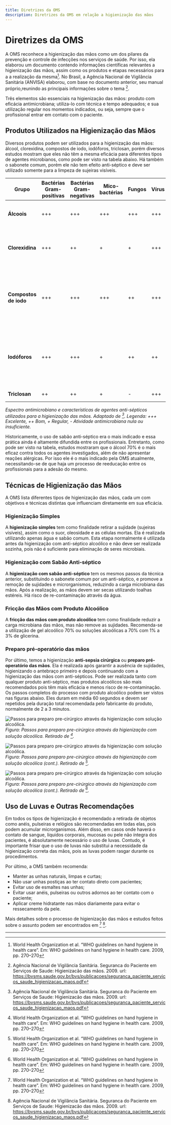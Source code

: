 ```yaml
---
title: Diretrizes da OMS
description: Diretrizes da OMS em relação a higienização das mãos
---
```

# Diretrizes da OMS


A OMS reconhece a higienização das mãos como um dos pilares da prevenção e controle de infecções nos serviços de saúde. Por isso, ela elaborou um
 documento contendo informações científicas relevantes a higienização das mãos, assim como os produtos e etapas necessários para a a realização da
 mesma[^world2009guidelines]. No Brasil, a Agência Nacional de Vigilância Sanitária (ANVISA) elaborou, com base no documento anterior, seu 
 manual próprio,reunindo as principais informações sobre o tema [^anvisa_maos].

Três elementos são essenciais na higienização das mãos: produto com eficácia antimicrobiana; utiliza-lo com técnica e tempo adequados; e sua
 utilização regular nos momentos indicados, ou seja, sempre que o profissional entrar em contato com o paciente. 

## Produtos Utilizados na Higienização das Mãos

Diversos produtos podem ser utilizados para a higienização das mãos: álcool, clorexidina, compostos de iodo, iodóforos, triclosan, porém diversos
 estudos mostram que eles não têm a mesma eficácia para diferentes tipos de agentes microbianos, como pode ser visto na tabela abaixo.
 Há também o sabonete comum, porém ele não tem efeito anti-séptico e deve ser utilizado somente para a limpeza de sujeiras visíveis.

| Grupo                   | Bactérias Gram-positivas | Bactérias Gram-negativas | Mico- bactérias | Fungos | Vírus | Velocidade de Ação | Comentários                                                                                              |
|-------------------------|--------------------------|--------------------------|---------------|--------|-------|--------------------|-----------------------------------------------------------------------------------------------------------|
| **Álcoois**             | +++                      | +++                      | +++           | +++    | +++   | Rápida             | Concentração ótima: 70%; Não apresenta efeito residual.                                                   |
| **Clorexidina**         | +++                      | ++                       | +             | +      | +++   | Intermediária      | Concentração: 2% ou 4%; Apresenta efeito residual; raras reações alérgicas.                              |
| **Compostos de iodo**   | +++                      | +++                      | +++           | ++     | +++   | Intermediária      | Causa queimaduras na pele; Irritações quando usados na higienização anti-séptica das mãos.               |
| **Iodóforos**           | +++                      | +++                      | +             | ++     | ++    | Intermediária      | Irritação da pele menor que a de compostos de iodo; Apresenta efeito residual; Aceitabilidade variável.   |
| **Triclosan**           | ++                       | ++                       | +             | -      | +++   | Intermediária      | Aceitabilidade variável.                                                                                 |

*Espectro antimicrobiano e características de agentes anti-sépticos utilizados para a higienização das mãos. Adaptado de [^anvisa_maos]. 
 Legenda: +++ Excelente, ++ Bom, + Regular, - Atividade antimicrobiana nula ou insuficiente.*

Historicamente, o uso de sabão anti-séptico era o mais indicado e essa prática ainda é altamente difundida entre os profissionais. Entretanto, como
 pode ser visto na tabela, estudos mostraram que o álcool 70% é o mais eficaz contra todos os agentes investigados, além de não apresentar reações
 alérgicas. Por isso ele é o mais indicado pela OMS atualmente, necessitando-se de que haja um processo de reeducação entre os profissionais para a
 adesão do mesmo.  

 ## Técnicas de Higienização das Mãos

A OMS lista diferentes tipos de higienização das mãos, cada um com objetivos e técnicas distintas que influenciam diretamente em sua eficácia.

### Higienização Simples
A **higienização simples** tem como finalidade retirar a sujidade (sujeiras visíveis), assim como o suor, oleosidade e as células mortas. Ela é realizada
 utilizando apenas água e sabão comum. Esta etapa normalmente é utilizada antes da higienização com anti-séptico alcoólico e não deve ser realizada sozinha,
  pois não é suficiente para eliminação de seres microbiais.

### Higienização com Sabão Anti-séptico
A **higienização com sabão anti-séptico** tem os mesmos passos da técnica anterior, substituindo o sabonete comum por um anti-séptico, e promove a remoção
 de sujidades e microrganismos, reduzindo a carga microbiana das mãos. Após a realização, as mãos devem ser secas utilizando toalhas estéreis. Há risco de
 re-contaminação através da água.

### Fricção das Mãos com Produto Alcoólico
A **fricção das mãos com produto alcoólico** tem como finalidade reduzir a carga microbiana das mãos, mas não remove as sujidades. Recomenda-se a utilização
 de gel alcoólico 70% ou soluções alcoólicas a 70% com 1% a 3% de glicerina.

### Preparo pré-operatório das mãos
Por último, temos a higienização **anti-sepsia cirúrgica** ou **preparo pré-operatório das mãos**. Ela é realizada após garantir a ausência de sujidades, 
 higienizando o antebraço primeiro e depois continuando com a higienização das mãos com anti-sépticos. Pode ser realizada tanto com qualquer produto 
 anti-séptico, mas produtos alcoólicos são mais recomendados pois têm mais eficácia e menos risco de re-contaminação. Os passos completos do processo com
 produto alcoólico podem ser vistos nas figuras abaixo. Eles duram em média 60 segundos e devem ser repetidos pela duração total recomendada pelo fabricante 
 do produto, normalmente de 2 a 3 minutos.

![Passos para preparo pre-cirúrgico através da higienização com solução alcoólica.](/estudoClinico/Lavagem1.png)
_Figura: Passos para preparo pre-cirúrgico através da higienização com solução alcoólica. Retirado de [^world2009guidelines]._

 ![Passos para preparo pre-cirúrgico através da higienização com solução alcoólica.](/estudoClinico/Lavagem2.png)
_Figura: Passos para preparo pre-cirúrgico através da higienização com solução alcoólica (cont.). Retirado de [^world2009guidelines]._

 ![Passos para preparo pre-cirúrgico através da higienização com solução alcoólica.](/estudoClinico/Lavagem3.png)
_Figura: Passos para preparo pre-cirúrgico através da higienização com solução alcoólica (cont.). Retirado de [^world2009guidelines]._

## Uso de Luvas e Outras Recomendações

 Em todos os tipos de higienização é recomendado a retirada de objetos como anéis, pulseiras e relógios são recomendadas em todas elas, pois podem acumular
  microrganismos. Além disso, em casos onde haverá o contato de sangue, líquidos corporais, mucosas ou pele não íntegra dos pacientes, é absolutamente 
  necessário o uso de luvas. Contudo, é importante frisar que o uso de luvas não substitui a necessidade da higienização correta das mãos, pois as luvas 
  podem rasgar durante os procedimentos.

Por último, a OMS também recomenda:
- Manter as unhas naturais, limpas e curtas;
- Não usar unhas postiças ao ter contato direto com pacientes;
- Evitar uso de esmaltes nas unhas;
- Evitar usar anéis, pulseiras ou outros adornos ao ter contato com o paciente;
- Aplicar creme hidratante nas mãos diariamente para evitar o ressecamento da pele.

Mais detalhes sobre o processo de higienização das mãos e estudos feitos sobre o assunto podem ser encontrados em [^world2009guidelines] [^anvisa_maos].


---
[^world2009guidelines]: World Health Organization et al. “WHO guidelines on hand hygiene in health care”. Em: WHO guidelines on hand hygiene in health care. 2009, pp. 270–270
[^anvisa_maos]: Agência Nacional de Vigilância Sanitária. Seguranca do Paciente em Serviços de Saude: Higienizacão das mãos. 2009. url: https://bvsms.saude.gov.br/bvs/publicacoes/seguranca_paciente_servicos_saude_higienizacao_maos.pdf